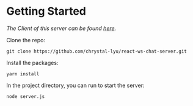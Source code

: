 # Getting Started

*The Client of this server can be found [here](https://github.com/chrystal-lyu/react-ws-chat-client).*

Clone the repo:

```
git clone https://github.com/chrystal-lyu/react-ws-chat-server.git
```

Install the packages:

```
yarn install
```


In the project directory, you can run to start the server:

```
node server.js
```
